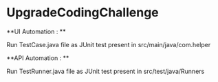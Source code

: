 # UpgradeCodingChallenge

**UI Automation : **

Run TestCase.java file as JUnit test present in src/main/java/com.helper

**API Automation : **

Run TestRunner.java file as JUnit test present in src/test/java/Runners
